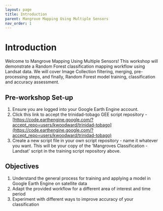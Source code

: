 ```yaml
---
layout: page
title: Introduction
parent: Mangrove Mapping Using Multiple Sensors
nav_order: 1
---
```


# Introduction

Welcome to Mangrove Mapping Using Multiple Sensors! This workshop will demonstrate a Random Forest classification mapping workflow using Landsat data. We will cover Image Collection filtering, merging, pre-processing steps, and finally, Random Forest model training, classification and accuracy assessment.

## Pre-workshop Set-up
1. Ensure you are logged into your Google Earth Engine account.
2. Click this link to accept the trinidad-tobago GEE script repository - [https://code.earthengine.google.com/?accept_repo=users/kwoodward/trinidad-tobago](https://code.earthengine.google.com/?accept_repo=users/kwoodward/trinidad-tobago)
3. Create a new script file in your own script repository - name it whatever you want. This will be your copy of the 'Mangroves Classification - Landsat' script in the training script repository above.

## Objectives
1. Understand the general process for training and applying a model in Google Earth Engine on satellite data
2. Adapt the provided workflow for a different area of interest and time period
3. Experiment with different ways to improve accuracy of your classification
